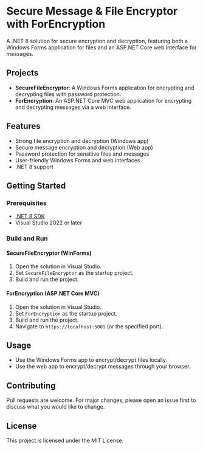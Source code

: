 # Secure Message & File Encryptor with ForEncryption

A .NET 8 solution for secure encryption and decryption, featuring both a Windows Forms application for files and an ASP.NET Core web interface for messages.

## Projects

- **SecureFileEncryptor**: A Windows Forms application for encrypting and decrypting files with password protection.
- **ForEncryption**: An ASP.NET Core MVC web application for encrypting and decrypting messages via a web interface.

## Features

- Strong file encryption and decryption (Windows app)
- Secure message encryption and decryption (Web app)
- Password protection for sensitive files and messages
- User-friendly Windows Forms and web interfaces
- .NET 8 support

## Getting Started

### Prerequisites

- [.NET 8 SDK](https://dotnet.microsoft.com/download/dotnet/8.0)
- Visual Studio 2022 or later

### Build and Run

#### SecureFileEncryptor (WinForms)

1. Open the solution in Visual Studio.
2. Set `SecureFileEncryptor` as the startup project.
3. Build and run the project.

#### ForEncryption (ASP.NET Core MVC)

1. Open the solution in Visual Studio.
2. Set `ForEncryption` as the startup project.
3. Build and run the project.
4. Navigate to `https://localhost:5001` (or the specified port).

## Usage

- Use the Windows Forms app to encrypt/decrypt files locally.
- Use the web app to encrypt/decrypt messages through your browser.

## Contributing

Pull requests are welcome. For major changes, please open an issue first to discuss what you would like to change.

## License

This project is licensed under the MIT License.
